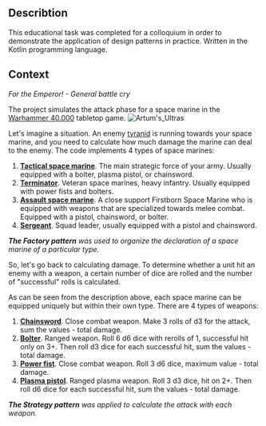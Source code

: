 ## Describtion
This educational task was completed for a colloquium in order to demonstrate the application of design patterns in practice. 
Written in the Kotlin programming language.

## Context
*For the Emperor! - General battle cry*

The project simulates the attack phase for a space marine in the [Warhammer 40.000](https://ru.wikipedia.org/wiki/Warhammer_40,000) tabletop game.
![](https://d1w82usnq70pt2.cloudfront.net/wp-content/uploads/2019/07/Artums_Ultras.jpg "Artum's_Ultras")

Let's imagine a situation. An enemy [tyranid](https://warhammer40k.fandom.com/wiki/Tyranids) is running towards your space marine, and you need to calculate how much damage the marine can deal to the enemy. 
The code implements 4 types of space marines:
 1. [**Tactical space marine**](https://warhammer40k.fandom.com/wiki/Tactical_Marine). The main strategic force of your army. Usually equipped with a bolter, plasma pistol, or chainsword.
 2. [**Terminator**](https://warhammer40k.fandom.com/wiki/Terminators). Veteran space marines, heavy infantry. Usually equipped with power fists and bolters.
 3. [**Assault space marine**](https://warhammer40k.fandom.com/wiki/Assault_Marine). A close support Firstborn Space Marine who is equipped with weapons that are specialized towards melee combat. Equipped with a pistol, chainsword, or bolter.
 4. [**Sergeant**](https://warhammer40k.fandom.com/wiki/Sergeant_%28Space_Marine%29). Squad leader, usually equipped with a pistol and chainsword.

***The Factory pattern** was used to organize the declaration of a space marine of a particular type.*

So, let's go back to calculating damage. To determine whether a unit hit an enemy with a weapon, a certain number of dice are rolled and the number of "successful" rolls is calculated.

As can be seen from the description above, each space marine can be equipped uniquely but within their own type. There are 4 types of weapons:
 1. [**Chainsword**](https://warhammer40k.fandom.com/wiki/Chainsword). Close combat weapon. Make 3 rolls of d3 for the attack, sum the values - total damage.
 2. [**Bolter**](https://warhammer40k.fandom.com/wiki/Bolter). Ranged weapon. Roll 6 d6 dice with rerolls of 1, successful hit only on 3+. Then roll d3 dice for each successful hit, sum the values - total damage.
 3. [**Power fist**](https://warhammer40k.fandom.com/wiki/Power_Fist). Close combat weapon. Roll 3 d6 dice, maximum value - total damage.
 4. [**Plasma pistol**](https://warhammer40k.fandom.com/wiki/Plasma_Pistol). Ranged plasma weapon. Roll 3 d3 dice, hit on 2+. Then roll d6 dice for each successful hit, sum the values - total damage.

***The Strategy pattern** was applied to calculate the attack with each weapon.*

